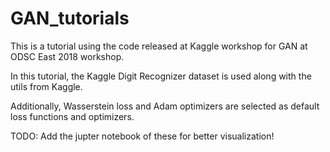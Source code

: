 # GAN_tutorials

This is a tutorial using the code released at Kaggle workshop for GAN at ODSC East 2018 workshop.

In this tutorial, the Kaggle Digit Recognizer dataset is used along with the utils from Kaggle.

Additionally, Wasserstein loss and Adam optimizers are selected as default loss functions and optimizers.


TODO: Add the jupter notebook of these for better visualization!
